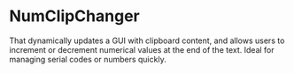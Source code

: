 # NumClipChanger
That dynamically updates a GUI with clipboard content, and allows users to increment or decrement numerical values at the end of the text. Ideal for managing serial codes or numbers quickly.
